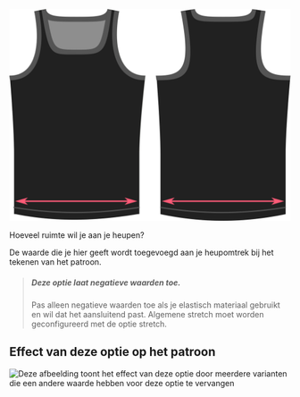 ![De optie voor overwijdte aan de heupen bij Aaron](./hipsease.svg)

Hoeveel ruimte wil je aan je heupen?

De waarde die je hier geeft wordt toegevoegd aan je heupomtrek bij het tekenen van het patroon.

> ##### Deze optie laat negatieve waarden toe.
>
> Pas alleen negatieve waarden toe als je elastisch materiaal gebruikt en wil dat het aansluitend past. Algemene stretch moet worden geconfigureerd met de optie stretch.

## Effect van deze optie op het patroon

![Deze afbeelding toont het effect van deze optie door meerdere varianten die een andere waarde hebben voor deze optie te vervangen](aaron\_hipsease\_sample.svg "Effect van deze optie op het patroon")
